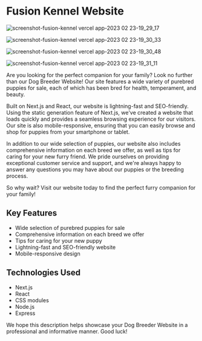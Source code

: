 # Fusion Kennel Website

![screenshot-fusion-kennel vercel app-2023 02 23-19_29_17](https://user-images.githubusercontent.com/75787732/220928940-39817f13-a24f-4732-91f1-ff9234003f0e.png)

![screenshot-fusion-kennel vercel app-2023 02 23-19_30_33](https://user-images.githubusercontent.com/75787732/220929482-04657e33-2f78-4220-868d-807849d39f7a.png)

![screenshot-fusion-kennel vercel app-2023 02 23-19_30_48](https://user-images.githubusercontent.com/75787732/220929407-ae31f8ee-7861-4c6c-92e5-09859fc2cfc3.png)

![screenshot-fusion-kennel vercel app-2023 02 23-19_31_11](https://user-images.githubusercontent.com/75787732/220929369-424d896f-bf20-44a6-9779-3e5f05b1f5f4.png)

Are you looking for the perfect companion for your family? Look no further than our Dog Breeder Website! Our site features a wide variety of purebred puppies for sale, each of which has been bred for health, temperament, and beauty. 

Built on Next.js and React, our website is lightning-fast and SEO-friendly. Using the static generation feature of Next.js, we've created a website that loads quickly and provides a seamless browsing experience for our visitors. Our site is also mobile-responsive, ensuring that you can easily browse and shop for puppies from your smartphone or tablet.

In addition to our wide selection of puppies, our website also includes comprehensive information on each breed we offer, as well as tips for caring for your new furry friend. We pride ourselves on providing exceptional customer service and support, and we're always happy to answer any questions you may have about our puppies or the breeding process.

So why wait? Visit our website today to find the perfect furry companion for your family!

## Key Features

- Wide selection of purebred puppies for sale
- Comprehensive information on each breed we offer
- Tips for caring for your new puppy
- Lightning-fast and SEO-friendly website
- Mobile-responsive design

## Technologies Used

- Next.js
- React
- CSS modules
- Node.js
- Express

We hope this description helps showcase your Dog Breeder Website in a professional and informative manner. Good luck!


